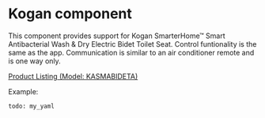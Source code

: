 # Kogan  component

This component provides support for Kogan SmarterHome™ Smart Antibacterial Wash & Dry Electric Bidet Toilet Seat.
Control funtionality is the same as the app. Communication is similar to an air conditioner remote and is one way only. 

[Product Listing (Model: KASMABIDETA)](https://www.kogan.com/au/buy/kogan-smarterhome-smart-antibacterial-wash-dry-electric-bidet-toilet-seat/)

Example:

```
todo: my_yaml

```
